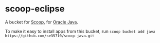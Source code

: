# scoop-eclipse

A bucket for [Scoop](http://scoop.sh), for [Oracle Java](http://www.oracle.com/technetwork/java/javase/overview/index.html).

To make it easy to install apps from this bucket, run
    `scoop bucket add java https://github.com/se35710/scoop-java.git`
